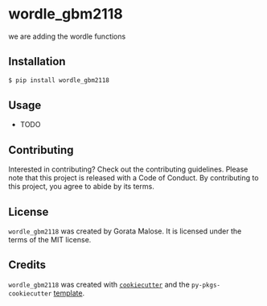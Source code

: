 # wordle_gbm2118

we are adding the wordle functions

## Installation

```bash
$ pip install wordle_gbm2118
```

## Usage

- TODO

## Contributing

Interested in contributing? Check out the contributing guidelines. Please note that this project is released with a Code of Conduct. By contributing to this project, you agree to abide by its terms.

## License

`wordle_gbm2118` was created by Gorata Malose. It is licensed under the terms of the MIT license.

## Credits

`wordle_gbm2118` was created with [`cookiecutter`](https://cookiecutter.readthedocs.io/en/latest/) and the `py-pkgs-cookiecutter` [template](https://github.com/py-pkgs/py-pkgs-cookiecutter).
